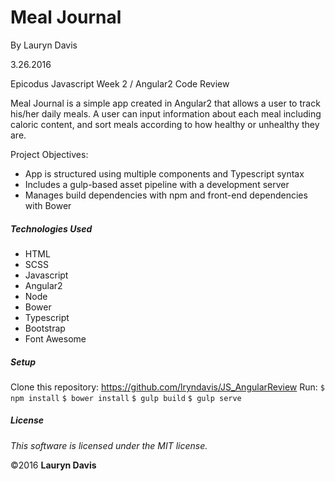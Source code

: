# Meal Journal

By Lauryn Davis

3.26.2016

Epicodus Javascript Week 2 / Angular2 Code Review

Meal Journal is a simple app created in Angular2 that allows a user to track his/her daily meals. A user can input information about each meal including caloric content, and sort meals according to how healthy or unhealthy they are.

Project Objectives:

* App is structured using multiple components and Typescript syntax
* Includes a gulp-based asset pipeline with a development server
* Manages build dependencies with npm and front-end dependencies with Bower

##### Technologies Used

* HTML
* SCSS
* Javascript
* Angular2
* Node
* Bower
* Typescript
* Bootstrap
* Font Awesome

##### Setup

Clone this repository: https://github.com/lryndavis/JS_AngularReview
Run:
`$ npm install`
`$ bower install`
`$ gulp build`
`$ gulp serve`

##### License

*This software is licensed under the MIT license.*

&copy;2016 **Lauryn Davis**
